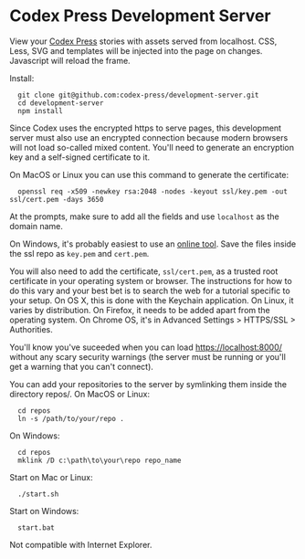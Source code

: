 # Codex Press Development Server

View your [Codex Press](https://codex.press/) stories with assets served from localhost. CSS, Less, SVG and templates will be injected into the page on changes. Javascript will reload the frame.

Install:
```
  git clone git@github.com:codex-press/development-server.git
  cd development-server
  npm install
```

Since Codex uses the encrypted https to serve pages, this development server must also use an encrypted connection because modern browsers will not load so-called mixed content. You'll need to generate an encryption key and a self-signed certificate to it.

On MacOS or Linux you can use this command to generate the certificate:
```
  openssl req -x509 -newkey rsa:2048 -nodes -keyout ssl/key.pem -out ssl/cert.pem -days 3650
```
At the prompts, make sure to add all the fields and use `localhost` as the domain name.

On Windows, it's probably easiest to use an [online tool](http://www.selfsignedcertificate.com/). Save the files inside the ssl repo as `key.pem` and `cert.pem`.

You will also need to add the certificate, `ssl/cert.pem`, as a trusted root certificate in your operating system or browser. The instructions for how to do this vary and your best bet is to search the web for a tutorial specific to your setup. On OS X, this is done with the Keychain application. On Linux, it varies by distribution. On Firefox, it needs to be added apart from the operating system. On Chrome OS, it's in Advanced Settings > HTTPS/SSL > Authorities.

You'll know you've suceeded when you can load [https://localhost:8000/](https://localhost:8000/) without any scary security warnings (the server must be running or you'll get a warning that you can't connect).

You can add your repositories to the server by symlinking them inside the directory repos/. On MacOS or Linux:
```
  cd repos
  ln -s /path/to/your/repo .
```
On Windows:
```
  cd repos
  mklink /D c:\path\to\your\repo repo_name
```

Start on Mac or Linux:
```
  ./start.sh
```

Start on Windows:
```
  start.bat
```

Not compatible with Internet Explorer.

